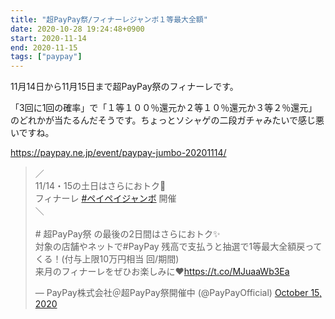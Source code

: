 ```yaml
---
title: "超PayPay祭/フィナーレジャンボ１等最大全額"
date: 2020-10-28 19:24:48+0900
start: 2020-11-14
end: 2020-11-15
tags: ["paypay"]
---
```

11月14日から11月15日まで超PayPay祭のフィナーレです。

「3回に1回の確率」で「１等１００％還元か２等１０％還元か３等２％還元」のどれかが当たるんだそうです。ちょっとソシャゲの二段ガチャみたいで感じ悪いですね。

https://paypay.ne.jp/event/paypay-jumbo-20201114/

<blockquote class="twitter-tweet"><p lang="ja" dir="ltr">／<br>11/14・15の土日はさらにおトク🎉<br>フィナーレ <a href="https://twitter.com/hashtag/%E3%83%9A%E3%82%A4%E3%83%9A%E3%82%A4%E3%82%B8%E3%83%A3%E3%83%B3%E3%83%9C?src=hash&amp;ref_src=twsrc%5Etfw">#ペイペイジャンボ</a> 開催<br>＼<br><br># 超PayPay祭 の最後の2日間はさらにおトク✨<br>対象の店舗やネットで#PayPay 残高で支払うと抽選で1等最大全額戻ってくる！(付与上限10万円相当 回/期間)<br>来月のフィナーレをぜひお楽しみに❤<a href="https://t.co/MJuaaWb3Ea">https://t.co/MJuaaWb3Ea</a></p>&mdash; PayPay株式会社＠超PayPay祭開催中 (@PayPayOfficial) <a href="https://twitter.com/PayPayOfficial/status/1316608878092537858?ref_src=twsrc%5Etfw">October 15, 2020</a></blockquote> <script async src="https://platform.twitter.com/widgets.js" charset="utf-8"></script>

